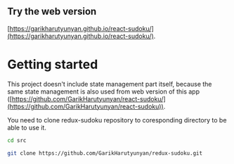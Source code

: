 ## Try the web version

[https://garikharutyunyan.github.io/react-sudoku/](https://garikharutyunyan.github.io/react-sudoku/).

# Getting started

This project doesn't include state management part itself, because the same state management is also used from web version of this app ([https://github.com/GarikHarutyunyan/react-sudoku/](https://github.com/GarikHarutyunyan/react-sudoku)).

You need to clone redux-sudoku repository to coresponding directory to be able to use it.

```bash
cd src
```

```bash
git clone https://github.com/GarikHarutyunyan/redux-sudoku.git
```
